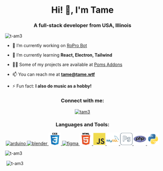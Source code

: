 <h1 align="center">Hi! 👋, I'm Tame</h1>
<h3 align="center">A full-stack developer from USA, Illinois </h3>

<p align="left"> <img src="https://komarev.com/ghpvc/?username=t-am3&label=Profile%20views&color=0e75b6&style=flat" alt="t-am3" /> </p>

- 🔭 I’m currently working on [RoPro Bot](https://ropro-bot.gitbook.io/docs/)

- 🌱 I’m currently learning **React, Electron, Tailwind**

- 👨‍💻 Some of my projects are available at [Poms Addons](https://pomsaddons.xyz/work.html)

- 📫 You can reach me at **tame@tame.wtf**

- ⚡ Fun fact: **I also do music as a hobby!**

<h3 align="center">Connect with me:</h3>
<p align="center">
<a href="https://www.youtube.com/c/@tam3" target="blank"><img align="center" src="https://raw.githubusercontent.com/rahuldkjain/github-profile-readme-generator/master/src/images/icons/Social/youtube.svg" alt="tam3" height="30" width="40" /></a>
</p>

<h3 align="center">Languages and Tools:</h3>
<p align="center"> <a href="https://www.arduino.cc/" target="_blank" rel="noreferrer"> <img src="https://cdn.worldvectorlogo.com/logos/arduino-1.svg" alt="arduino" width="40" height="40"/> </a> <a href="https://www.blender.org/" target="_blank" rel="noreferrer"> <img src="https://download.blender.org/branding/community/blender_community_badge_white.svg" alt="blender" width="40" height="40"/> </a> <a href="https://www.w3schools.com/css/" target="_blank" rel="noreferrer"> <img src="https://raw.githubusercontent.com/devicons/devicon/master/icons/css3/css3-original-wordmark.svg" alt="css3" width="40" height="40"/> </a> <a href="https://www.figma.com/" target="_blank" rel="noreferrer"> <img src="https://www.vectorlogo.zone/logos/figma/figma-icon.svg" alt="figma" width="40" height="40"/> </a> <a href="https://www.w3.org/html/" target="_blank" rel="noreferrer"> <img src="https://raw.githubusercontent.com/devicons/devicon/master/icons/html5/html5-original-wordmark.svg" alt="html5" width="40" height="40"/> </a> <a href="https://developer.mozilla.org/en-US/docs/Web/JavaScript" target="_blank" rel="noreferrer"> <img src="https://raw.githubusercontent.com/devicons/devicon/master/icons/javascript/javascript-original.svg" alt="javascript" width="40" height="40"/> </a> <a href="https://www.mysql.com/" target="_blank" rel="noreferrer"> <img src="https://raw.githubusercontent.com/devicons/devicon/master/icons/mysql/mysql-original-wordmark.svg" alt="mysql" width="40" height="40"/> </a> <a href="https://www.photoshop.com/en" target="_blank" rel="noreferrer"> <img src="https://raw.githubusercontent.com/devicons/devicon/master/icons/photoshop/photoshop-line.svg" alt="photoshop" width="40" height="40"/> </a> <a href="https://www.php.net" target="_blank" rel="noreferrer"> <img src="https://raw.githubusercontent.com/devicons/devicon/master/icons/php/php-original.svg" alt="php" width="40" height="40"/> </a> <a href="https://www.python.org" target="_blank" rel="noreferrer"> <img src="https://raw.githubusercontent.com/devicons/devicon/master/icons/python/python-original.svg" alt="python" width="40" height="40"/> </a> </p>

<p><img align="center" src="https://github-readme-stats.vercel.app/api/top-langs?username=t-am3&show_icons=true&locale=en&layout=compact" alt="t-am3" /></p>

<p>&nbsp;<img align="center" src="https://github-readme-stats.vercel.app/api?username=t-am3&show_icons=true&locale=en" alt="t-am3" /></p>

